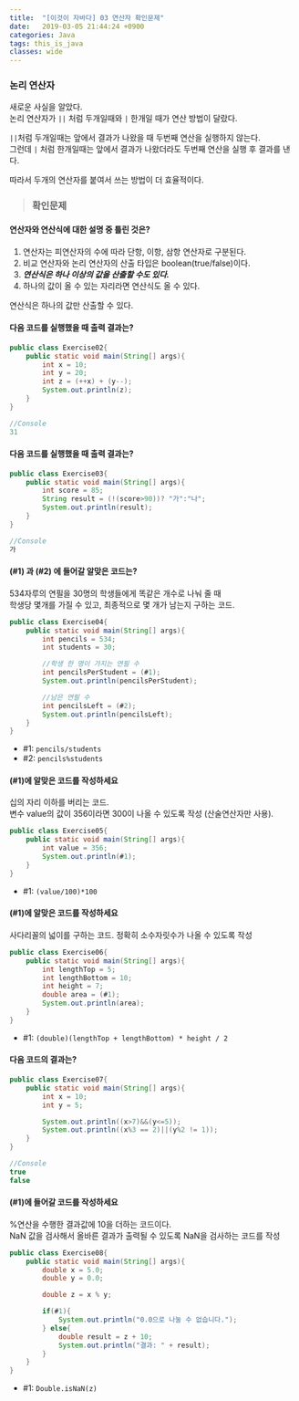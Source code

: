 ```yaml
---
title:  "[이것이 자바다] 03 연산자 확인문제"
date:   2019-03-05 21:44:24 +0900
categories: Java
tags: this_is_java
classes: wide
---
```


### 논리 연산자

새로운 사실을 알았다.  
논리 연산자가 `||` 처럼 두개일때와 `|` 한개일 때가 연산 방법이 달랐다.   

`||`처럼 두개일때는 앞에서 결과가 나왔을 때 두번째 연산을 실행하지 않는다.  
그런데 `|` 처럼 한개일때는 앞에서 결과가 나왔더라도 두번째 연산을 실행 후 결과를 낸다.  
  
따라서 두개의 연산자를 붙여서 쓰는 방법이 더 효율적이다.  

> ### 확인문제 

#### 연산자와 연산식에 대한 설명 중 틀린 것은?

1. 연산자는 피연산자의 수에 따라 단항, 이항, 삼항 연산자로 구분된다.
2. 비교 연산자와 논리 연산자의 산출 타입은 boolean(true/false)이다.
3. **_연산식은 하나 이상의 값을 산출할 수도 있다._**
4. 하나의 값이 올 수 있는 자리라면 연산식도 올 수 있다.
  
연산식은 하나의 값만 산출할 수 있다.
  
#### 다음 코드를 실행했을 때 출력 결과는?

```java
public class Exercise02{
	public static void main(String[] args){
		int x = 10;
		int y = 20;
		int z = (++x) + (y--);
		System.out.println(z);
	}
}

//Console
31
```

#### 다음 코드를 실행했을 때 출력 결과는?

```java
public class Exercise03{
	public static void main(String[] args){
		int score = 85;
		String result = (!(score>90))? "가":"나";
		System.out.println(result);
	}
}

//Console
가
```

#### (#1) 과 (#2) 에 들어갈 알맞은 코드는?

534자루의 연필을 30명의 학생들에게 똑같은 개수로 나눠 줄 때  
학생당 몇개를 가질 수 있고, 최종적으로 몇 개가 남는지 구하는 코드.

```java
public class Exercise04{
	public static void main(String[] args){
		int pencils = 534;
		int students = 30;

		//학생 한 명이 가지는 연필 수
		int pencilsPerStudent = (#1);
		System.out.println(pencilsPerStudent);

		//남은 연필 수 
		int pencilsLeft = (#2);
		System.out.println(pencilsLeft);
	}
}
```

- #1: `pencils/students`
- #2: `pencils%students`

#### (#1)에 알맞은 코드를 작성하세요

십의 자리 이하를 버리는 코드.  
변수 value의 값이 356이라면 300이 나올 수 있도록 작성 (산술연산자만 사용).

```java
public class Exercise05{
	public static void main(String[] args){
		int value = 356;
		System.out.println(#1);
	}
}
```

- #1: `(value/100)*100`

#### (#1)에 알맞은 코드를 작성하세요

사다리꼴의 넓이를 구하는 코드. 정확히 소수자릿수가 나올 수 있도록 작성

```java
public class Exercise06{
	public static void main(String[] args){
		int lengthTop = 5;
		int lengthBottom = 10;
		int height = 7;
		double area = (#1);
		System.out.println(area);
	}
}
```

- #1: `(double)(lengthTop + lengthBottom) * height / 2`

#### 다음 코드의 결과는?

```java
public class Exercise07{
	public static void main(String[] args){
		int x = 10;
		int y = 5;

		System.out.println((x>7)&&(y<=5));
		System.out.println((x%3 == 2)||(y%2 != 1));
	}
}

//Console
true
false
```

#### (#1)에 들어갈 코드를 작성하세요

%연산을 수행한 결과값에 10을 더하는 코드이다.  
NaN 값을 검사해서 올바른 결과가 출력될 수 있도록 NaN을 검사하는 코드를 작성

```java
public class Exercise08{
	public static void main(String[] args){
		double x = 5.0;
		double y = 0.0;

		double z = x % y;

		if(#1){
			System.out.println("0.0으로 나눌 수 없습니다.");
		} else{
			double result = z + 10;
			System.out.println("결과: " + result);
		}
	}
}
```

- #1: `Double.isNaN(z)`
